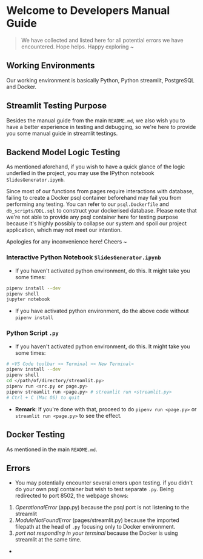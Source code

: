 # Welcome to Developers Manual Guide
> We have collected and listed here for all potential errors we have encountered. Hope helps. Happy exploring ~

## Working Environments
Our working environment is basically Python, Python streamlit, PostgreSQL and Docker. 

## Streamlit Testing Purpose
Besides the manual guide from the main `README.md`, we also wish you to have a better experience in testing and debugging, so we're here to provide you some manual guide in streamlit testings. 

## Backend Model Logic Testing
As mentioned aforehand, if you wish to have a quick glance of the logic underlied in the project, you may use the IPython notebook `SlidesGenerator.ipynb`. 

Since most of our functions from pages require interactions with database, failing to create a Docker psql container beforehand may fail you from performing any testing. You can refer to our `psql.Dockerfile` and `db_scripts/DDL.sql` to construct your dockerised database. Please note that we're not able to provide any psql container here for testing purpose because it's highly possibly to collapse our system and spoil our project application, which may not meet our intention. 

Apologies for any inconvenience here! Cheers ~

### Interactive Python Notebook `SlidesGenerator.ipynb`
- If you haven't activated python environment, do this. It might take you some times: 
```sh
pipenv install --dev
pipenv shell
jupyter notebook
```
- If you have activated python environment, do the above code without `pipenv install`

### Python Script `.py`
- If you haven't activated python environment, do this. It might take you some times:
```sh
# <VS Code toolbar >> Terminal >> New Terminal>
pipenv install --dev
pipenv shell
cd </path/of/directory/streamlit.py>
pipenv run <src.py or page.py>
pipenv streamlit run <page.py> # streamlit run <streamlit.py>
# Ctrl + C (Mac OS) to quit
```
- **Remark**:  If you're done with that, proceed to do `pipenv run <page.py>` or `streamlit run <page.py>` to see the effect. 

## Docker Testing
As mentioned in the main `README.md`. 

## Errors
- You may potentially encounter several errors upon testing. if you didn't do your own psql container but wish to test separate `.py`. Being redirected to port 8502, the webpage shows: 
1. *OperationalError* (app.py) because the psql port is not listening to the streamlit 
2. *ModuleNotFoundError* (pages/streamlit.py) because the imported filepath at the head of `.py` focusing only to Docker environment. 
3. *port not responding in your terminal* because the Docker is using streamlit at the same time. 

- 